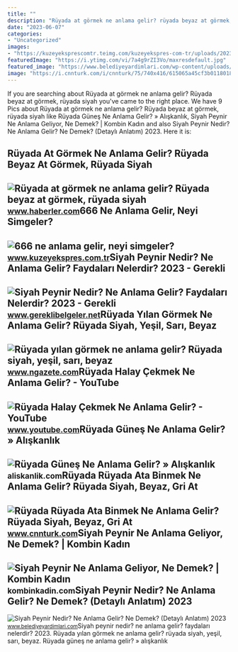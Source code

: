 ```yaml
---
title: ""
description: "Rüyada at görmek ne anlama gelir? rüyada beyaz at görmek, rüyada siyah"
date: "2023-06-07"
categories:
- "Uncategorized"
images:
- "https://kuzeyeksprescomtr.teimg.com/kuzeyekspres-com-tr/uploads/2023/06/666-ne-anlama-gelir.jpg"
featuredImage: "https://i.ytimg.com/vi/7a4g9rZI3Vo/maxresdefault.jpg"
featured_image: "https://www.belediyeyardimlari.com/wp-content/uploads/2022/12/siyah-peynir-anlami-nedir-1024x575.jpg"
image: "https://i.cnnturk.com/i/cnnturk/75/740x416/615065a45cf3b01180182a83.jpg"
---
```


If you are searching about Rüyada at görmek ne anlama gelir? Rüyada beyaz at görmek, rüyada siyah you've came to the right place. We have 9 Pics about Rüyada at görmek ne anlama gelir? Rüyada beyaz at görmek, rüyada siyah like Rüyada Güneş Ne Anlama Gelir? » Alışkanlık, Siyah Peynir Ne Anlama Geliyor, Ne Demek? | Kombin Kadın and also Siyah Peynir Nedir? Ne Anlama Gelir? Ne Demek? (Detaylı Anlatım) 2023. Here it is:

Rüyada At Görmek Ne Anlama Gelir? Rüyada Beyaz At Görmek, Rüyada Siyah
----------------------------------------------------------------------

 ![Rüyada at görmek ne anlama gelir? Rüyada beyaz at görmek, rüyada siyah](https://foto.haberler.com/haber/2019/10/30/ruyada-at-gormek-ne-anlama-gelir-12566959_7097_m.jpg) <small>www.haberler.com</small>666 Ne Anlama Gelir, Neyi Simgeler?
-----------------------------------

 ![666 ne anlama gelir, neyi simgeler?](https://kuzeyeksprescomtr.teimg.com/kuzeyekspres-com-tr/uploads/2023/06/666-ne-anlama-gelir.jpg) <small>www.kuzeyekspres.com.tr</small>Siyah Peynir Nedir? Ne Anlama Gelir? Faydaları Nelerdir? 2023 - Gerekli
-----------------------------------------------------------------------

 ![Siyah Peynir Nedir? Ne Anlama Gelir? Faydaları Nelerdir? 2023 - Gerekli](https://www.gereklibelgeler.net/wp-content/uploads/2023/01/siyah-peynir-nedir.jpg) <small>www.gereklibelgeler.net</small>Rüyada Yılan Görmek Ne Anlama Gelir? Rüyada Siyah, Yeşil, Sarı, Beyaz
---------------------------------------------------------------------

 ![Rüyada yılan görmek ne anlama gelir? Rüyada siyah, yeşil, sarı, beyaz](https://www.ngazete.com/d/news/120444.jpg) <small>www.ngazete.com</small>Rüyada Halay Çekmek Ne Anlama Gelir? - YouTube
----------------------------------------------

 ![Rüyada Halay Çekmek Ne Anlama Gelir? - YouTube](https://i.ytimg.com/vi/7a4g9rZI3Vo/maxresdefault.jpg) <small>www.youtube.com</small>Rüyada Güneş Ne Anlama Gelir? » Alışkanlık
------------------------------------------

 ![Rüyada Güneş Ne Anlama Gelir? » Alışkanlık](https://aliskanlik.com/wp-content/uploads/2022/04/Ruyada-Gunes-Ne-Anlama-Gelir.jpeg) <small>aliskanlik.com</small>Rüyada Rüyada Ata Binmek Ne Anlama Gelir? Rüyada Siyah, Beyaz, Gri At
---------------------------------------------------------------------

 ![Rüyada Rüyada Ata Binmek Ne Anlama Gelir? Rüyada Siyah, Beyaz, Gri At](https://i.cnnturk.com/i/cnnturk/75/740x416/615065a45cf3b01180182a83.jpg) <small>www.cnnturk.com</small>Siyah Peynir Ne Anlama Geliyor, Ne Demek? | Kombin Kadın
--------------------------------------------------------

 ![Siyah Peynir Ne Anlama Geliyor, Ne Demek? | Kombin Kadın](https://kombinkadin.com/wp-content/uploads/2022/12/Siyah-peynir-nedir-ne-anlama-gelir.png) <small>kombinkadin.com</small>Siyah Peynir Nedir? Ne Anlama Gelir? Ne Demek? (Detaylı Anlatım) 2023
---------------------------------------------------------------------

 ![Siyah Peynir Nedir? Ne Anlama Gelir? Ne Demek? (Detaylı Anlatım) 2023](https://www.belediyeyardimlari.com/wp-content/uploads/2022/12/siyah-peynir-anlami-nedir-1024x575.jpg) <small>www.belediyeyardimlari.com</small>Siyah peynir nedir? ne anlama gelir? faydaları nelerdir? 2023. Rüyada yılan görmek ne anlama gelir? rüyada siyah, yeşil, sarı, beyaz. Rüyada güneş ne anlama gelir? » alışkanlık
